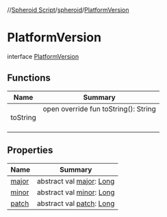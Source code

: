 //[Spheroid Script](../../index.md)/[spheroid](../index.md)/[PlatformVersion](index.md)



# PlatformVersion  
 interface [PlatformVersion](index.md)   


## Functions  
  
|  Name|  Summary| 
|---|---|
| toString| open override fun toString(): String  <br><br><br>


## Properties  
  
|  Name|  Summary| 
|---|---|
| [major](index.md#spheroid/PlatformVersion/major/#/PointingToDeclaration/)|  abstract val [major](index.md#spheroid/PlatformVersion/major/#/PointingToDeclaration/): [Long](../-long/index.md)   <br>
| [minor](index.md#spheroid/PlatformVersion/minor/#/PointingToDeclaration/)|  abstract val [minor](index.md#spheroid/PlatformVersion/minor/#/PointingToDeclaration/): [Long](../-long/index.md)   <br>
| [patch](index.md#spheroid/PlatformVersion/patch/#/PointingToDeclaration/)|  abstract val [patch](index.md#spheroid/PlatformVersion/patch/#/PointingToDeclaration/): [Long](../-long/index.md)   <br>

